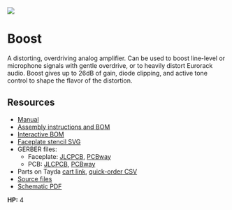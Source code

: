 <div class="fm-readme-container">
<div class="fm-row">

<img class="fm-readme-module-image" src="docs/images/mixer_faceplate_display.svg" />

<div class="fm-readme-text">

<h1>Boost</h1>

<p>A distorting, overdriving analog amplifier. Can be used to boost line-level or microphone signals with gentle overdrive, or to heavily distort Eurorack audio. Boost gives up to 26dB of gain, diode clipping, and active tone control to shape the flavor of the distortion.</p>

<h2>Resources</h2>

<ul>
  <li><a href="https://quinnfreedman.github.io/fm-artifacts/Boost/boost_manual.pdf">Manual</a></li>
  <li><a href="https://quinnfreedman.github.io/modular/modules/Boost/docs/assembly_instructions">Assembly instructions and BOM</a></li>
  <li><a href="https://quinnfreedman.github.io/fm-artifacts/Boost/boost_pcb_interactive_bom.html">Interactive BOM</a></li>
  <li><a href="https://quinnfreedman.github.io/fm-artifacts/Boost/boost_faceplate.svg">Faceplate stencil SVG</a></li>
  <li>GERBER files:
    <ul>
      <li>Faceplate: <a href="https://quinnfreedman.github.io/fm-artifacts/Boost/boost_faceplate_jlcpcb.zip">JLCPCB</a>, <a href="https://quinnfreedman.github.io/fm-artifacts/Boost/boost_faceplate_pcbway.zip">PCBway</a></li>
      <li>PCB: <a href="https://quinnfreedman.github.io/fm-artifacts/Boost/boost_jlcpcb.zip">JLCPCB</a>, <a href="https://quinnfreedman.github.io/fm-artifacts/Boost/boost_pcbway.zip">PCBway</a></li>
    </ul>
  </li>
  <li>Parts on Tayda <a href="https://www.taydaelectronics.com/savecartpro/index/savenewquote/qid/19841852897">cart link</a>, <a href="https://freemodular.org/modules/Boost/fm_boost_tayda_bom.csv">quick-order CSV</a></li>
  <li><a href="https://github.com/QuinnFreedman/modular/tree/main/modules/Boost">Source files</a></li>
  <li><a href="https://quinnfreedman.github.io/fm-artifacts/Boost/boost_schematic.pdf">Schematic PDF</a></li>
</ul>

</div>
</div>

<b>HP:</b> 4<br>

</div>
